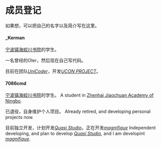 # 成员登记

如果想，可以把自己的名字以及简介写在这里。

#### \_Kerman

[宁波镇海蛟川书院](http://www.nbjc.net.cn/)的学生。

一名曾经的OIer，然后现在自己写代码。

目前在团队[*UniCoder*](https://github.com/UniCoderGroup)，开发[*UCON PROJECT*](https://github.com/UniCoderGroup/ucon#readme)。

#### 7086cmd

[宁波镇海蛟川书院](http://www.nbjc.net.cn/)的学生。
A student in [Zhenhai Jiaochuan Academy of Ningbo](http://www.nbjc.net.cn/).

已退役，自身维护个人项目。
Already retired, and developing personal projects now.

目前独立开发，计划开发[*Quasi Studio*](https://github.com/7086cmd/Quasi-Studio)，正在开发[*magnifique*](https://github.com/7086cmd/magnifique)
Independent developing, and plan to develop [*Quasi Studio*](https://github.com/7086cmd/Quasi-Studio), and I am developint [*magnifique*](https://github.com/7086cmd/magnifique). 


